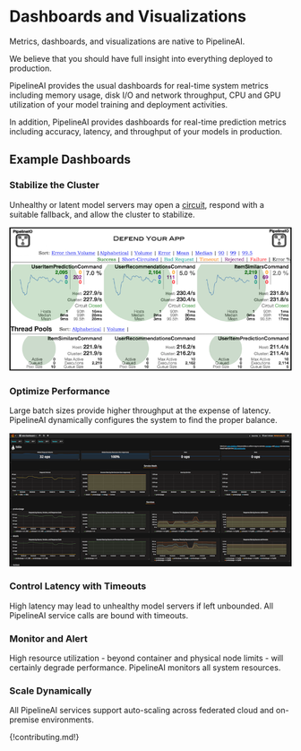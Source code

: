 # Dashboards and Visualizations 
Metrics, dashboards, and visualizations are native to PipelineAI.  

We believe that you should have full insight into everything deployed to production.

PipelineAI provides the usual dashboards for real-time system metrics including memory usage, disk I/O and network throughput, CPU and GPU utilization of your model training and deployment activities.

In addition, PipelineAI provides dashboards for real-time prediction metrics including accuracy, latency, and throughput of your models in production.

## Example Dashboards

### Stabilize the Cluster
Unhealthy or latent model servers may open a [circuit](https://www.infoq.com/interviews/Building-Resilient-Systems-Michael-Nygard), respond with a suitable fallback, and allow the cluster to stabilize.

![Stabilize the Cluster](/img/hystrix-example-600x306.png)

### Optimize Performance
Large batch sizes provide higher throughput at the expense of latency.  PipelineAI dynamically configures the system to find the proper balance.

![Optimize Performance](/img/istio-dashboard-600x284.png)

### Control Latency with Timeouts
High latency may lead to unhealthy model servers if left unbounded.  All PipelineAI service calls are bound with timeouts.

### Monitor and Alert
High resource utilization - beyond container and physical node limits - will certainly degrade performance.  PipelineAI monitors all system resources.

### Scale Dynamically 
All PipelineAI services support auto-scaling across federated cloud and on-premise environments.

{!contributing.md!}
